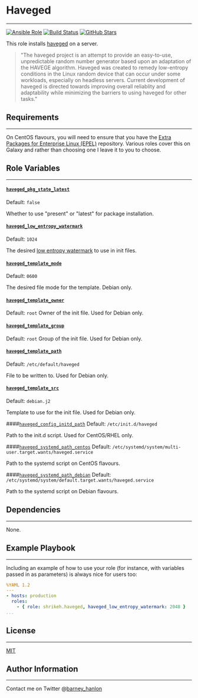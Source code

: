 # Haveged
------------
[![Ansible Role](https://img.shields.io/ansible/role/5018.svg)](https://galaxy.ansible.com/detail#/role/5018)
[![Build Status](https://travis-ci.org/shrikeh/ansible-haveged.svg)](https://travis-ci.org/shrikeh/ansible-haveged)
[![GitHub Stars](https://img.shields.io/github/stars/shrikeh/ansible-haveged.svg)](https://github.com/shrikeh/ansible-haveged)


This role installs [haveged][haveged] on a server.

> "The haveged project is an attempt to provide an easy-to-use, unpredictable random number generator based upon an adaptation of the HAVEGE algorithm. Haveged was created to remedy low-entropy conditions in the Linux random device that can occur under some workloads, especially on headless servers. Current development of haveged is directed towards improving overall reliablity and adaptability while minimizing the barriers to using haveged for other tasks."

## Requirements
------------

On CentOS flavours, you will need to ensure that you have the [Extra Packages for Enterprise Linux (EPEL)][epel] repository. Various roles cover this on Galaxy and rather than choosing one I leave it to you to choose.

## Role Variables
--------------
#### [`haveged_pkg_state_latest`][haveged_pkg_state_latest]
Default: `false`

Whether to use "present" or "latest" for package installation.

#### [`haveged_low_entropy_watermark`][haveged_low_entropy_watermark]
Default: `1024`

The desired [low entropy watermark][haveged_low_entropy] to use in init files.

#### [`haveged_template_mode`][haveged_template_mode]
Default: `0600`

The desired file mode for the template. Debian only.

#### [`haveged_template_owner`][haveged_template_owner]
Default: `root`
Owner of the init file. Used for Debian only.

#### [`haveged_template_group`][haveged_template_group]
Default: `root`
Group of the init file. Used for Debian only.

#### [`haveged_template_path`][haveged_template_path]
Default: `/etc/default/haveged`

File to be written to. Used for Debian only.

#### [`haveged_template_src`][haveged_template_src]
Default: `debian.j2`

Template to use for the init file. Used for Debian only.

####[`haveged_config_initd_path`][haveged_config_initd_path]
Default: `/etc/init.d/haveged`

Path to the init.d script. Used for CentOS/RHEL only.

####[`haveged_systemd_path_centos`][haveged_systemd_path_centos]
Default: `/etc/systemd/system/multi-user.target.wants/haveged.service`

Path to the systemd script on CentOS flavours.

####[`haveged_systemd_path_debian`][haveged_systemd_path_debian]
Default: `/etc/systemd/system/default.target.wants/haveged.service`

Path to the systemd script on Debian flavours.

## Dependencies
------------
None.

## Example Playbook
----------------

Including an example of how to use your role (for instance, with variables passed in as parameters) is always nice for users too:

```YAML
%YAML 1.2
---
- hosts: production
  roles:
    - { role: shrikeh.haveged, haveged_low_entropy_watermark: 2048 }
...
```

## License
-------

[MIT][licence]

## Author Information
------------------

Contact me on Twitter @[barney_hanlon][twitter]

[haveged]: http://www.issihosts.com/haveged/ "Link to haveged documentation"
[epel]: https://fedoraproject.org/wiki/EPEL "Link to EPEL"
[twitter]: https://twitter.com/barney_hanlon "Link to my Twitter page"
[licence]: https://raw.githubusercontent.com/shrikeh/ansible-jumpcloud/master/LICENSE
[haveged_low_entropy]: https://www.digitalocean.com/community/tutorials/how-to-setup-additional-entropy-for-cloud-servers-using-haveged
[haveged_pkg_state_latest]: https://github.com/shrikeh/ansible-haveged/blob/master/defaults/main.yml#L3
[haveged_low_entropy_watermark]: https://github.com/shrikeh/ansible-haveged/blob/master/defaults/main.yml#L4
[haveged_template_mode]: https://github.com/shrikeh/ansible-haveged/blob/master/defaults/main.yml#L6
[haveged_template_owner]: https://github.com/shrikeh/ansible-haveged/blob/master/defaults/main.yml#L7
[haveged_template_group]: https://github.com/shrikeh/ansible-haveged/blob/master/defaults/main.yml#L8
[haveged_template_path]: https://github.com/shrikeh/ansible-haveged/blob/master/defaults/main.yml#L9
[haveged_template_src]: https://github.com/shrikeh/ansible-haveged/blob/master/defaults/main.yml#L10
[haveged_config_initd_path]: https://github.com/shrikeh/ansible-haveged/blob/master/defaults/main.yml#L12
[haveged_systemd_path_centos]: https://github.com/shrikeh/ansible-haveged/blob/master/defaults/main.yml#L14
[haveged_systemd_path_debian]: https://github.com/shrikeh/ansible-haveged/blob/master/defaults/main.yml#L15

